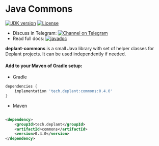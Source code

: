 # Java Commons

[![JDK version](https://img.shields.io/badge/Java-20-green.svg)](https://shields.io/)
[![License](https://img.shields.io/badge/License-Apache%202.0-brown.svg)](https://shields.io/)

* Discuss in
  Telegram: [![Channel on Telegram](https://img.shields.io/badge/chat-on%20telegram-9cf.svg)](https://t.me/deplant\_chat\_en)
* Read full
  docs: [![javadoc](https://javadoc.io/badge2/tech.deplant.java4ever/java4ever-utils/javadoc.svg)](https://javadoc.io/doc/tech.deplant.java4ever/java4ever-utils)

**deplant-commons** is a small Java library with set of helper classes for
Deplant projects. It can be used independently if needed.

#### Add to your Maven of Gradle setup:

* Gradle

```groovy
dependencies {
    implementation 'tech.deplant:commons:0.4.0'
}
```

* Maven

```xml

<dependency>
    <groupId>tech.deplant</groupId>
    <artifactId>commons</artifactId>
    <version>0.4.0</version>
</dependency>
```